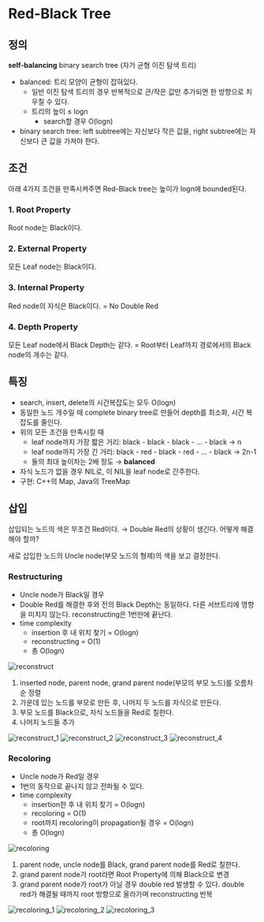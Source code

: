 # Red-Black Tree

## 정의

**self-balancing** binary search tree (자가 균형 이진 탐색 트리)

- balanced: 트리 모양이 균형이 잡혀있다.
    - 일반 이진 탐색 트리의 경우 반복적으로 큰/작은 값만 추가되면 한 방향으로 치우칠 수 있다.
    - 트리의 높이 ≤ logn
        - search할 경우 O(logn)
- binary search tree: left subtree에는 자신보다 작은 값을, right subtree에는 자신보다 큰 값을 가져야 한다.

## 조건

아래 4가지 조건을 만족시켜주면 Red-Black tree는 높이가 logn에 bounded된다.

### 1. Root Property

Root node는 Black이다.

### 2. External Property

모든 Leaf node는 Black이다.

### 3. Internal Property

Red node의 자식은 Black이다. = No Double Red

### 4. Depth Property

모든 Leaf node에서 Black Depth는 같다. = Root부터 Leaf까지 경로에서의 Black node의 개수는 같다.

## 특징

- search, insert, delete의 시간복잡도는 모두 O(logn)
- 동일한 노드 개수일 때 complete binary tree로 만들어 depth를 최소화, 시간 복잡도를 줄인다.
- 위의 모든 조건을 만족시킬 때
    - leaf node까지 가장 짧은 거리: black - black - black - … - black → n
    - leaf node까지 가장 긴 거리: black - red - black - red - … - black → 2n-1
    - 둘의 최대 높이차는 2배 정도 → **balanced**
- 자식 노드가 없을 경우 NIL로, 이 NIL을 leaf node로 간주한다.
- 구현: C++의 Map, Java의 TreeMap

## 삽입

삽입되는 노드의 색은 무조건 Red이다. → Double Red의 상황이 생긴다. 어떻게 해결해야 할까?

새로 삽입한 노드의 Uncle node(부모 노드의 형제)의 색을 보고 결정한다.

### Restructuring

- Uncle node가 Black일 경우
- Double Red를 해결한 후와 전의 Black Depth는 동일하다. 다른 서브트리에 영향을 미치지 않는다. reconstructing은 1번만에 끝난다.
- time complexity
    - insertion 후 내 위치 찾기 = O(logn)
    - reconstructing = O(1)
    - 총 O(logn)

![reconstruct](https://user-images.githubusercontent.com/55528172/173755143-cfb29c65-caca-4ce1-888f-b239308dbda4.png)

1. inserted node, parent node, grand parent node(부모의 부모 노드)를 오름차순 정렬
2. 가운데 있는 노드를 부모로 만든 후, 나머지 두 노드를 자식으로 만든다.
3. 부모 노드를 Black으로, 자식 노드들을 Red로 칠한다.
4. 나머지 노드들 추가

![reconstruct_1](https://user-images.githubusercontent.com/55528172/173755146-a8cf637c-c4b7-4658-9914-3651ff90b5b7.png)
![reconstruct_2](https://user-images.githubusercontent.com/55528172/173755147-171a203e-582b-4e82-8c43-19a6ce2d150c.png)
![reconstruct_3](https://user-images.githubusercontent.com/55528172/173755148-e019c0e5-653b-4ab2-aafb-28ed33e876bd.png)
![reconstruct_4](https://user-images.githubusercontent.com/55528172/173755139-a8c73c25-1d4f-4b98-b7cc-ad6c16568947.png)

### Recoloring

- Uncle node가 Red일 경우
- 1번의 동작으로 끝나지 않고 전파될 수 있다.
- time complexity
    - insertion한 후 내 위치 찾기 = O(logn)
    - recoloring = O(1)
    - root까지 recoloring이 propagation될 경우 = O(logn)
    - 총 O(logn)

![recoloring](https://user-images.githubusercontent.com/55528172/173755164-7418e212-b66d-4884-8dcc-65ef895edf6b.png)

1. parent node, uncle node를 Black, grand parent node를 Red로 칠한다.
2. grand parent node가 root라면 Root Property에 의해 Black으로 변경
3. grand parent node가 root가 아닐 경우 double red 발생할 수 있다. double red가 해결될 때까지 root 방향으로 올라가며 reconstructing 반복

![recoloring_1](https://user-images.githubusercontent.com/55528172/173755170-768bb665-c186-42b0-ab8b-b24dc4f96be8.png)
![recoloring_2](https://user-images.githubusercontent.com/55528172/173755173-2d26139e-812a-44fc-bef6-5a42c44fd76f.png)
![recoloring_3](https://user-images.githubusercontent.com/55528172/173755174-cab2f918-64f6-4d83-a98e-1b1bdd400a94.png)
